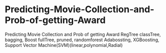 # Predicting-Movie-Collection-and-Prob-of-getting-Award
Predicting Movie Collection and Prob of getting Award
RegTree
classTree,
bagging,
Boost
fullTree,
pruned,
randomforest 
Adabossting,
XGBoosting,
Support Vector Machine(SVM)(linear,polynomial,Radial)
